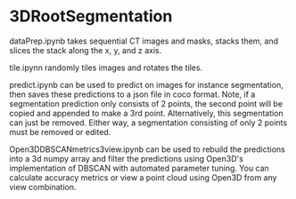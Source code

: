 # 3DRootSegmentation
dataPrep.ipynb takes sequential CT images and masks, stacks them, and slices the stack along the x, y, and z axis. 

tile.ipynn randomly tiles images and rotates the tiles.

predict.ipynb can be used to predict on images for 
instance segmentation, then saves these predictions to a json file in coco format. Note, if a segmentation prediction only consists of 2 points, the second point will be copied and appended to make a 3rd point. Alternatively, this segmentation can just be removed. Either way, a segmentation consisting of only 2 points must be removed or edited.

Open3DDBSCANmetrics3view.ipynb can be used to rebuild the predictions into a 3d numpy array and filter the predictions using Open3D's implementation of DBSCAN with automated parameter tuning. You can calculate accuracy metrics or view a point cloud using Open3D from any view combination. 
